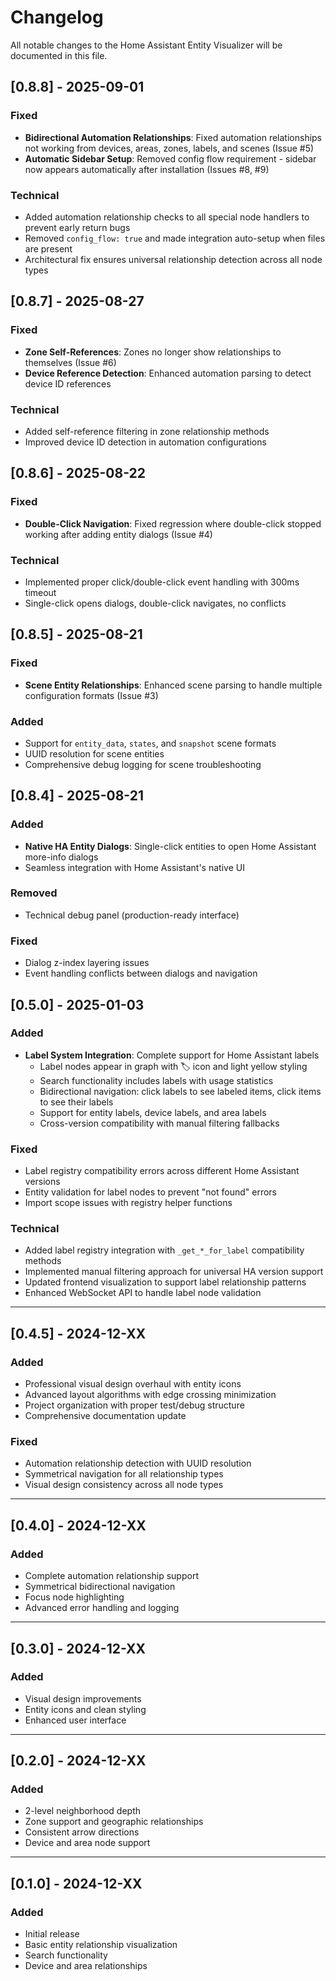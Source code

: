 # Changelog

All notable changes to the Home Assistant Entity Visualizer will be documented in this file.

## [0.8.8] - 2025-09-01

### Fixed
- **Bidirectional Automation Relationships**: Fixed automation relationships not working from devices, areas, zones, labels, and scenes (Issue #5)
- **Automatic Sidebar Setup**: Removed config flow requirement - sidebar now appears automatically after installation (Issues #8, #9)

### Technical
- Added automation relationship checks to all special node handlers to prevent early return bugs
- Removed `config_flow: true` and made integration auto-setup when files are present
- Architectural fix ensures universal relationship detection across all node types

## [0.8.7] - 2025-08-27

### Fixed
- **Zone Self-References**: Zones no longer show relationships to themselves (Issue #6)
- **Device Reference Detection**: Enhanced automation parsing to detect device ID references

### Technical
- Added self-reference filtering in zone relationship methods
- Improved device ID detection in automation configurations

## [0.8.6] - 2025-08-22

### Fixed
- **Double-Click Navigation**: Fixed regression where double-click stopped working after adding entity dialogs (Issue #4)

### Technical
- Implemented proper click/double-click event handling with 300ms timeout
- Single-click opens dialogs, double-click navigates, no conflicts

## [0.8.5] - 2025-08-21

### Fixed
- **Scene Entity Relationships**: Enhanced scene parsing to handle multiple configuration formats (Issue #3)

### Added
- Support for `entity_data`, `states`, and `snapshot` scene formats
- UUID resolution for scene entities
- Comprehensive debug logging for scene troubleshooting

## [0.8.4] - 2025-08-21

### Added
- **Native HA Entity Dialogs**: Single-click entities to open Home Assistant more-info dialogs
- Seamless integration with Home Assistant's native UI

### Removed
- Technical debug panel (production-ready interface)

### Fixed
- Dialog z-index layering issues
- Event handling conflicts between dialogs and navigation

## [0.5.0] - 2025-01-03

### Added
- **Label System Integration**: Complete support for Home Assistant labels
  - Label nodes appear in graph with 🏷️ icon and light yellow styling
  - Search functionality includes labels with usage statistics
  - Bidirectional navigation: click labels to see labeled items, click items to see their labels
  - Support for entity labels, device labels, and area labels
  - Cross-version compatibility with manual filtering fallbacks

### Fixed
- Label registry compatibility errors across different Home Assistant versions
- Entity validation for label nodes to prevent "not found" errors
- Import scope issues with registry helper functions

### Technical
- Added label registry integration with `_get_*_for_label` compatibility methods
- Implemented manual filtering approach for universal HA version support
- Updated frontend visualization to support label relationship patterns
- Enhanced WebSocket API to handle label node validation

---

## [0.4.5] - 2024-12-XX

### Added
- Professional visual design overhaul with entity icons
- Advanced layout algorithms with edge crossing minimization
- Project organization with proper test/debug structure
- Comprehensive documentation update

### Fixed
- Automation relationship detection with UUID resolution
- Symmetrical navigation for all relationship types
- Visual design consistency across all node types

---

## [0.4.0] - 2024-12-XX

### Added
- Complete automation relationship support
- Symmetrical bidirectional navigation
- Focus node highlighting
- Advanced error handling and logging

---

## [0.3.0] - 2024-12-XX

### Added
- Visual design improvements
- Entity icons and clean styling
- Enhanced user interface

---

## [0.2.0] - 2024-12-XX

### Added
- 2-level neighborhood depth
- Zone support and geographic relationships
- Consistent arrow directions
- Device and area node support

---

## [0.1.0] - 2024-12-XX

### Added
- Initial release
- Basic entity relationship visualization
- Search functionality
- Device and area relationships